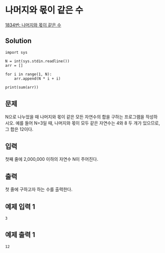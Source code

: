 # 나머지와 몫이 같은 수

[1834번: 나머지와 몫이 같은 수](https://www.acmicpc.net/problem/1834)

## Solution

    import sys
    
    N = int(sys.stdin.readline())
    arr = []
    
    for i in range(1, N):
        arr.append(N * i + i)
    
    print(sum(arr))

## 문제

N으로 나누었을 때 나머지와 몫이 같은 모든 자연수의 합을 구하는 프로그램을 작성하시오. 예를 들어 N=3일 때, 나머지와 몫이 모두 같은 자연수는 4와 8 두 개가 있으므로, 그 합은 12이다.

## 입력

첫째 줄에 2,000,000 이하의 자연수 N이 주어진다.

## 출력

첫 줄에 구하고자 하는 수를 출력한다.

## 예제 입력 1

    3

## 예제 출력 1

    12